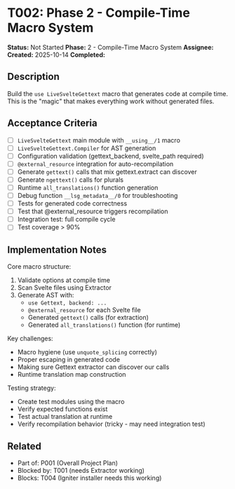 # T002: Phase 2 - Compile-Time Macro System

**Status:** Not Started
**Phase:** 2 - Compile-Time Macro System
**Assignee:**
**Created:** 2025-10-14
**Completed:**

## Description

Build the `use LiveSvelteGettext` macro that generates code at compile time. This is the "magic" that makes everything work without generated files.

## Acceptance Criteria

- [ ] `LiveSvelteGettext` main module with `__using__/1` macro
- [ ] `LiveSvelteGettext.Compiler` for AST generation
- [ ] Configuration validation (gettext_backend, svelte_path required)
- [ ] `@external_resource` integration for auto-recompilation
- [ ] Generate `gettext()` calls that mix gettext.extract can discover
- [ ] Generate `ngettext()` calls for plurals
- [ ] Runtime `all_translations()` function generation
- [ ] Debug function `__lsg_metadata__/0` for troubleshooting
- [ ] Tests for generated code correctness
- [ ] Test that @external_resource triggers recompilation
- [ ] Integration test: full compile cycle
- [ ] Test coverage > 90%

## Implementation Notes

Core macro structure:
1. Validate options at compile time
2. Scan Svelte files using Extractor
3. Generate AST with:
   - `use Gettext, backend: ...`
   - `@external_resource` for each Svelte file
   - Generated `gettext()` calls (for extraction)
   - Generated `all_translations()` function (for runtime)

Key challenges:
- Macro hygiene (use `unquote_splicing` correctly)
- Proper escaping in generated code
- Making sure Gettext extractor can discover our calls
- Runtime translation map construction

Testing strategy:
- Create test modules using the macro
- Verify expected functions exist
- Test actual translation at runtime
- Verify recompilation behavior (tricky - may need integration test)

## Related

- Part of: P001 (Overall Project Plan)
- Blocked by: T001 (needs Extractor working)
- Blocks: T004 (Igniter installer needs this working)
